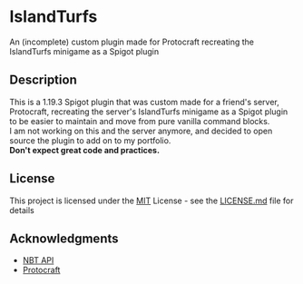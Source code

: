 # IslandTurfs

An (incomplete) custom plugin made for Protocraft recreating the IslandTurfs minigame as a Spigot plugin

## Description

This is a 1.19.3 Spigot plugin that was custom made for a friend's server, Protocraft, recreating the server's IslandTurfs minigame as a Spigot plugin to be easier to maintain and move from pure vanilla command blocks.<br>
I am not working on this and the server anymore, and decided to open source the plugin to add on to my portfolio.<br>
**Don't expect great code and practices.**

## License

This project is licensed under the [MIT](https://opensource.org/license/mit/) License - see the [LICENSE.md](LICENSE.md) file for details

## Acknowledgments

* [NBT API](https://github.com/tr7zw/Item-NBT-API)
* [Protocraft](https://zuri.network/protocraft)